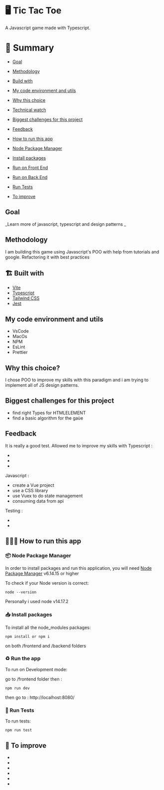 # 🖥 Tic Tac Toe

A Javascript game made with Typescript.

# 📜 Summary

- [Goal](#goal)
- [Methodology](#methodology)
- [Build with](#-build-with)
- [My code environment and utils](#-my-code-environment-and-utils)
- [Why this choice](#why-this-choice)
- [Technical watch](#technical-watch)
- [Biggest challenges for this project](#biggest-challenges-for-this-project)
- [Feedback](#feedback)

- [How to run this app](#-how-to-run-this-app)
- [Node Package Manager](#-node-package-manager)
- [Install packages](#-install-packages)
- [Run on Front End](#-run-on-front-end)
- [Run on Back End](#-run-on-back-end)
- [Run Tests](#-run-tests)
- [To improve](#-to-improve)

## Goal

_Learn more of javascript, typescript and design patterns _

## Methodology

I am building this game using Javascript's POO with help from tutorials and google. Refactoring it with best practices


## 🏗 Built with

- [Vite](https://vitejs.dev/)
- [Typescript](https://fr.vuejs.org/v2/guide/typescript.html)
- [Tailwind CSS](https://tailwindcss.com/docs/guides/vite) 
- [Jest](https://github.com/vuejs/vue-jest)

## My code environment and utils

- VsCode
- MacOs
- NPM
- EsLint
- Prettier

## Why this choice?

I chose POO to improve my skills with this paradigm and i am trying to implement all of JS design patterns.


## Biggest challenges for this project

- find right Types for HTMLELEMENT
- find a basic algorithm for the gaùe

## Feedback

It is really a good test. Allowed me to improve my  skills with Typescript :

- 
- 
- 

Javascript :

- create a Vue project
- use a CSS library
- use Vuex to do state management
- consuming data from api

Testing : 

-
- 

## 👨🏽‍💻 How to run this app

### 📦 Node Package Manager

In order to install packages and run this application, you will need [Node Package Manager](https://docs.npmjs.com/) v6.14.15 or higher

To check if your Node version is correct:

```
node --version
```

Personally i used node v14.17.2

### 📥 Install packages

To install all the node_modules packages:

```
npm install or npm i
```
on both /frontend and /backend folders

### ♻️ Run the app

To run on Development mode:

go to /frontend folder then :

```
npm run dev
```

then go to : http://localhost:8080/


### 🧪 Run Tests

To run tests:

```
npm run test
```


## 📑 To improve

- 
- 
- 
- 
- 
- 

